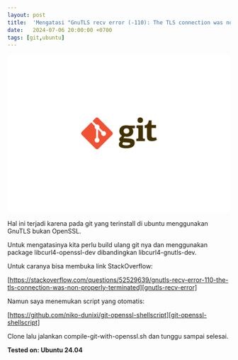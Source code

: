 ```yaml
---
layout: post
title:  'Mengatasi "GnuTLS recv error (-110): The TLS connection was non-properly terminated" pada Git Ubuntu'
date:   2024-07-06 20:00:00 +0700
tags: [git,ubuntu]
---
```


<img src="/assets/images/git.png" />

Hal ini terjadi karena pada git yang terinstall di ubuntu menggunakan GnuTLS bukan OpenSSL.

Untuk mengatasinya kita perlu build ulang git nya dan menggunakan package libcurl4-openssl-dev dibandingkan libcurl4-gnutls-dev.

Untuk caranya bisa membuka link StackOverflow:

[https://stackoverflow.com/questions/52529639/gnutls-recv-error-110-the-tls-connection-was-non-properly-terminated][gnutls-recv-error]

Namun saya menemukan script yang otomatis:

[https://github.com/niko-dunixi/git-openssl-shellscript][git-openssl-shellscript]

Clone lalu jalankan compile-git-with-openssl.sh dan tunggu sampai selesai.

**Tested on: Ubuntu 24.04**

[gnutls-recv-error]: https://stackoverflow.com/questions/52529639/gnutls-recv-error-110-the-tls-connection-was-non-properly-terminated
[git-openssl-shellscript]: https://github.com/niko-dunixi/git-openssl-shellscript